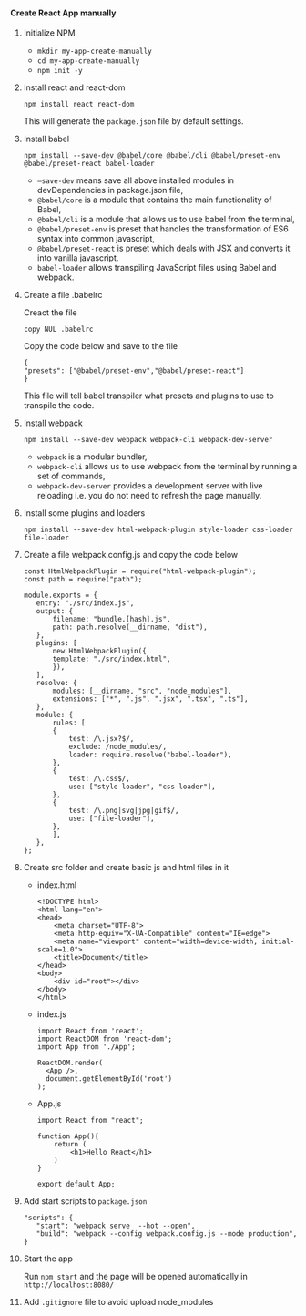 #### Create React App manually

1.  Initialize NPM

    - `mkdir my-app-create-manually`
    - `cd my-app-create-manually`
    - `npm init -y`

2.  install react and react-dom

    `npm install react react-dom`

    This will generate the `package.json` file by default settings.

3.  Install babel

    `npm install --save-dev @babel/core @babel/cli @babel/preset-env @babel/preset-react babel-loader`

    - `–save-dev` means save all above installed modules in devDependencies in package.json file,
    - `@babel/core` is a module that contains the main functionality of Babel,
    - `@babel/cli` is a module that allows us to use babel from the terminal,
    - `@babel/preset-env` is preset that handles the transformation of ES6 syntax into common javascript,
    - `@babel/preset-react` is preset which deals with JSX and converts it into vanilla javascript.
    - `babel-loader` allows transpiling JavaScript files using Babel and webpack.

4.  Create a file .babelrc

    Creact the file

    ```
    copy NUL .babelrc
    ```

    Copy the code below and save to the file

    ```
    {
    "presets": ["@babel/preset-env","@babel/preset-react"]
    }
    ```

    This file will tell babel transpiler what presets and plugins to use to transpile the code.

5.  Install webpack

    `npm install --save-dev webpack webpack-cli webpack-dev-server`

    - `webpack` is a modular bundler,
    - `webpack-cli` allows us to use webpack from the terminal by running a set of commands,
    - `webpack-dev-server` provides a development server with live reloading i.e. you do not need to refresh the page manually.

6.  Install some plugins and loaders

    `npm install --save-dev html-webpack-plugin style-loader css-loader file-loader`

7.  Create a file webpack.config.js and copy the code below

    ```
    const HtmlWebpackPlugin = require("html-webpack-plugin");
    const path = require("path");

    module.exports = {
       entry: "./src/index.js",
       output: {
           filename: "bundle.[hash].js",
           path: path.resolve(__dirname, "dist"),
       },
       plugins: [
           new HtmlWebpackPlugin({
           template: "./src/index.html",
           }),
       ],
       resolve: {
           modules: [__dirname, "src", "node_modules"],
           extensions: ["*", ".js", ".jsx", ".tsx", ".ts"],
       },
       module: {
           rules: [
           {
               test: /\.jsx?$/,
               exclude: /node_modules/,
               loader: require.resolve("babel-loader"),
           },
           {
               test: /\.css$/,
               use: ["style-loader", "css-loader"],
           },
           {
               test: /\.png|svg|jpg|gif$/,
               use: ["file-loader"],
           },
           ],
       },
    };
    ```

8.  Create src folder and create basic js and html files in it

    - index.html

      ```
      <!DOCTYPE html>
      <html lang="en">
      <head>
          <meta charset="UTF-8">
          <meta http-equiv="X-UA-Compatible" content="IE=edge">
          <meta name="viewport" content="width=device-width, initial-scale=1.0">
          <title>Document</title>
      </head>
      <body>
          <div id="root"></div>
      </body>
      </html>
      ```

    - index.js

      ```
      import React from 'react';
      import ReactDOM from 'react-dom';
      import App from './App';

      ReactDOM.render(
        <App />,
        document.getElementById('root')
      );
      ```

    - App.js

      ```
      import React from "react";

      function App(){
          return (
              <h1>Hello React</h1>
          )
      }

      export default App;
      ```

9.  Add start scripts to `package.json`

    ```
    "scripts": {
       "start": "webpack serve  --hot --open",
       "build": "webpack --config webpack.config.js --mode production",
    }
    ```

10. Start the app

    Run `npm start` and the page will be opened automatically in `http://localhost:8080/`

11. Add `.gitignore` file to avoid upload node_modules
